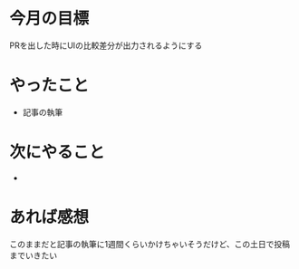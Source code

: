 # 今月の目標
PRを出した時にUIの比較差分が出力されるようにする
# やったこと
* 記事の執筆
# 次にやること
* 
# あれば感想
このままだと記事の執筆に1週間くらいかけちゃいそうだけど、この土日で投稿までいきたい
